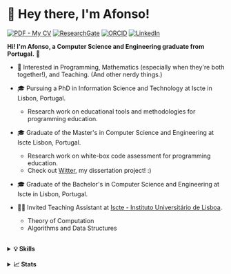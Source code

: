 # 👋 Hey there, I'm Afonso!

[![PDF - My CV](https://img.shields.io/badge/PDF-My_CV-870000?style=for-the-badge&logo=adobe)](CV.pdf)
[![ResearchGate](https://img.shields.io/static/v1?label=&message=ResearchGate&color=%2300ccbb&style=for-the-badge&logo=ResearchGate&logoColor=white)](https://www.researchgate.net/profile/Afonso-Canico)
[![ORCID](https://img.shields.io/static/v1?label=&message=ORCID&color=white&style=for-the-badge&logo=orcid&logoColor=a6ce39)](https://orcid.org/0009-0009-9334-717X)
[![LinkedIn](https://img.shields.io/badge/LinkedIn-0077B5?style=for-the-badge&logo=linkedin&logoColor=white)](https://www.linkedin.com/in/afonso-cani%C3%A7o/)

**Hi! I'm Afonso, a Computer Science and Engineering graduate from Portugal.** 🙂
* 🧠 Interested in Programming, Mathematics (especially when they're both together!), and Teaching. (And other nerdy things.)
* 🎓 Pursuing a PhD in Information Science and Technology at Iscte in Lisbon, Portugal.

  * Research work on educational tools and methodologies for programming education.


* 🎓 Graduate of the Master's in Computer Science and Engineering at Iscte Lisbon, Portugal.

  * Research work on white-box code assessment for programming education.
  * Check out [Witter](https://github.com/ambco-iscte/witter), my dissertation project! :)
 
* 🎓 Graduate of the Bachelor's in Computer Science and Engineering at Iscte in Lisbon, Portugal.

* 👨‍🏫 Invited Teaching Assistant at [Iscte - Instituto Universitário de Lisboa](https://www.iscte-iul.pt/).

  * Theory of Computation
  * Algorithms and Data Structures
 
<br>

<details>
  <summary><strong>💡 Skills</strong></summary>
  
  [![My Skills](https://skillicons.dev/icons?i=java,kotlin,cs,latex,html,css,unity,visualstudio,eclipse)](https://skillicons.dev)
</details>

<br>

<details>
  <summary><strong>📈 Stats</strong></summary>
  
  ![](http://github-profile-summary-cards.vercel.app/api/cards/profile-details?username=ambco-iscte&theme=algolia) 
  ![](http://github-profile-summary-cards.vercel.app/api/cards/repos-per-language?username=ambco-iscte&theme=algolia)
  ![](http://github-profile-summary-cards.vercel.app/api/cards/productive-time?username=ambco-iscte&theme=algolia&utcOffset=8) 
</details>
